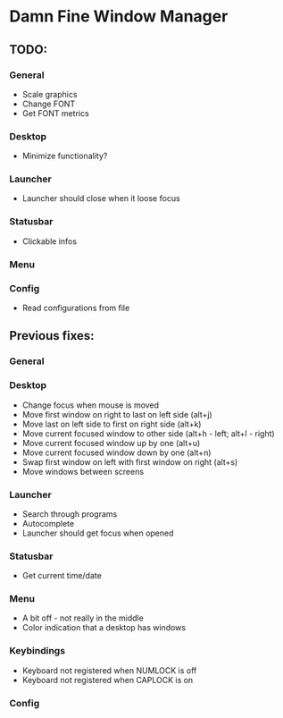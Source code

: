# Damn Fine Window Manager

## TODO:
### General
* Scale graphics
* Change FONT
* Get FONT metrics

### Desktop
* Minimize functionality?


### Launcher
* Launcher should close when it loose focus

### Statusbar
* Clickable infos

### Menu

### Config
* Read configurations from file

## Previous fixes:

### General

### Desktop
* Change focus when mouse is moved
* Move first window on right to last on left side (alt+j)
* Move last on left side to first on right side (alt+k)
* Move current focused window to other side (alt+h - left; alt+l - right)
* Move current focused window up by one (alt+u)
* Move current focused window down by one (alt+n)
* Swap first window on left with first window on right (alt+s)
* Move windows between screens

### Launcher
* Search through programs
* Autocomplete
* Launcher should get focus when opened

### Statusbar
* Get current time/date

### Menu
* A bit off - not really in the middle
* Color indication that a desktop has windows

### Keybindings
* Keyboard not registered when NUMLOCK is off
* Keyboard not registered when CAPLOCK is on

### Config
